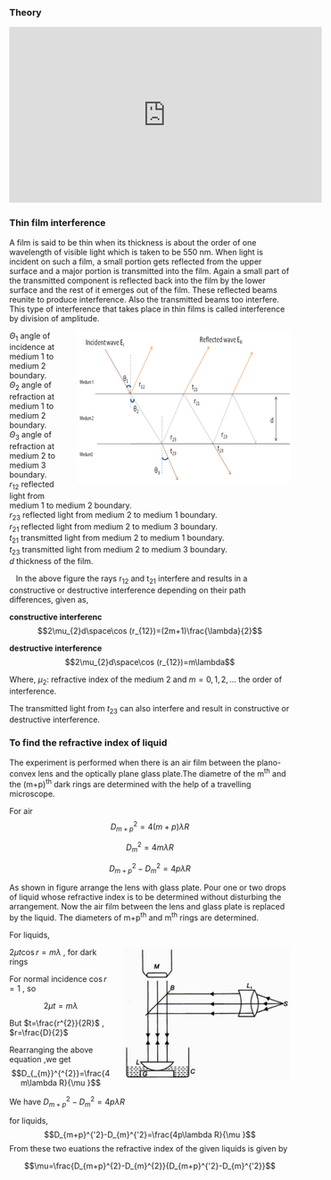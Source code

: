 ### Theory 


<iframe width="560" height="315" src="https://www.youtube.com/embed/PU-SeNfIRcs" frameborder="0" allow="autoplay; encrypted-media" allowfullscreen></iframe>

### Thin film interference

A film is said to be thin when its thickness is about the order of one wavelength of visible light which is taken to be 550 nm.  When light is incident on such a film, a small portion gets reflected from the upper surface and a major portion is transmitted into the film. Again a small part of the transmitted component is reflected back into the film by the lower surface and the rest of it emerges out of the film. These reflected beams reunite to produce interference.  Also the transmitted beams too interfere.  This type of interference that takes place in thin films is called interference by division of amplitude.


<div style="float: right; margin-left: 20px;"> <img src="./images/figure1.jpg" alt="Figure 1" style="max-width: 500px; height: auto;"> <p style="text-align: center; font-size: smaller; font-style: italic;"></p> </div>


$Θ_{1}$    angle of incidence at medium 1 to medium 2 boundary.<br>
$Θ_{2}$    angle of refraction at medium 1 to medium 2 boundary.<br>
$Θ_{3}$    angle of refraction at medium 2 to medium 3 boundary.<br>
$r_{12}$    reflected light from medium 1 to medium 2 boundary.<br>
$r_{23}$    reflected light from medium 2 to medium 1 boundary.<br>
$r_{21}$    reflected light from medium 2 to medium 3 boundary.<br>
$t_{21}$    transmitted light from medium 2 to medium 1 boundary.<br>
$t_{23}$    transmitted light from medium 2 to medium 3 boundary.<br>
$d$       thickness of the film.<br>

<p>&nbsp;&nbsp;&nbsp;In the above figure the rays r<sub>12</sub> and t<sub>21</sub> interfere and results in a constructive or destructive interference depending on their path differences, given as,</p>

**constructive interferenc**
$$2\mu_{2}d\space\cos (r_{12})=(2m+1)\frac{\lambda}{2}$$

**destructive interference**
$$2\mu_{2}d\space\cos (r_{12})=m\lambda$$

Where, $\mu_{2}$: refractive index of the  medium 2 and $m=0,1,2,...$ the order of interference. 

The transmitted light from $t_{23}$ can also interfere and result in constructive or destructive interference.

### To find the refractive index of liquid
The experiment is performed when there is an air film between the plano-convex lens and the optically plane glass plate.The diametre of the m<sup>th</sup> and the (m+p)<sup>th</sup> dark rings are determined with the help of a travelling microscope.

For air
$$D^{2}_{m+p}=4(m+p)\lambda R$$

$$D^{2}_{m}=4m\lambda R$$

$$D^{2}_{m+p}-D^{2}_{m}=4p\lambda R$$

<p class="MsoNormal">As shown in figure arrange the lens with glass plate. Pour one or two drops of liquid whose refractive index is to be determined without disturbing the arrangement. Now the air film between the lens and glass plate is replaced by the liquid. The diameters of m+p<sup>th</sup> and m<sup>th</sup> rings are determined.</p>


 For liquids,

<div style="float: right; margin-left: 20px;"> <img src="./images/figure2.jpg" alt="Figure 2" style="max-width: 300px; height: auto;"> <p style="text-align: center; font-size: smaller; font-style: italic;"></p> </div>

$2\mu t\cos r= m\lambda$ , for dark rings

For normal incidence $\cos r=1$ , so

$$2\mu t=m\lambda$$

But $t=\frac{r^{2}}{2R}$ , $r=\frac{D}{2}$

 Rearranging the above equation ,we get
$$D_{_{m}}^{^{2}}=\frac{4m\lambda R}{\mu }$$

We have $D_{m+p}^{2}-D_{m}^{2}=4p\lambda R$

for liquids, 
$$D_{m+p}^{'2}-D_{m}^{'2}=\frac{4p\lambda R}{\mu }$$
From these two euations the refractive index of the given liquids is given by

$$\mu=\frac{D_{m+p}^{2}-D_{m}^{2}}{D_{m+p}^{'2}-D_{m}^{'2}}$$





 
